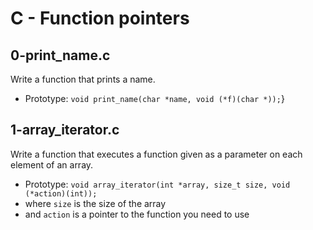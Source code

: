 # C - Function pointers

## 0-print_name.c
Write a function that prints a name.

* Prototype: `void print_name(char *name, void (*f)(char *));`}

## 1-array_iterator.c
Write a function that executes a function given as a parameter on each element of an array.

* Prototype: `void array_iterator(int *array, size_t size, void (*action)(int));`
* where `size` is the size of the array
* and `action` is a pointer to the function you need to use

